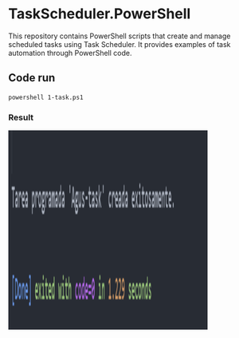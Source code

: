 # TaskScheduler.PowerShell
This repository contains PowerShell scripts that create and manage scheduled tasks using Task Scheduler. It provides examples of task automation through PowerShell code.

## Code run
```
powershell 1-task.ps1
```

### Result
<img src="result.png" alt="Logo del proyecto" width="400" height="400">

